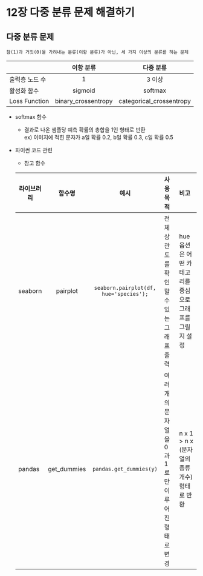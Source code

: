 # 12장 다중 분류 문제 해결하기

## 다중 분류 문제
    참(1)과 거짓(0)을 가려내는 분류(이항 분류)가 아닌, 세 가지 이상의 분류를 하는 문제


|            |    이항 분류    |  다중 분류 |
|-------------|:-----------------:|:-----------:|
|  출력층 노드 수  |    1        |     3 이상    |
| 활성화 함수   |   sigmoid    | softmax |
| Loss Function |       binary_crossentropy        | categorical_crossentropy |

* softmax 함수
    - 결과로 나온 샘플당 예측 확률의 총합을 1인 형태로 반환
    <br>ex) 이미지에 적힌 문자가 a일 확률 0.2, b일 확률 0.3, c일 확률 0.5 

* 파이썬 코드 관련
    - 참고 함수

    | 라이브러리 | 함수명    | 예시 | 사용 목적 | 비고 |
    |-----------|:-----------:|:---------------:|:------------------|:-------------|
    | seaborn   | pairplot | `seaborn.pairplot(df, hue='species');` | 전체 상관도를 확인할 수 있는 그래프 출력 | hue 옵션은 어떤 카테고리를 중심으로 그래프를 그릴지 설정 |
    | pandas | get_dummies | `pandas.get_dummies(y)` | 여러 개의 문자열을 0과 1로만 이루어진 형태로 변경 | n x 1 > n x (문자열의 종류 개수) 형태로 반환 |




